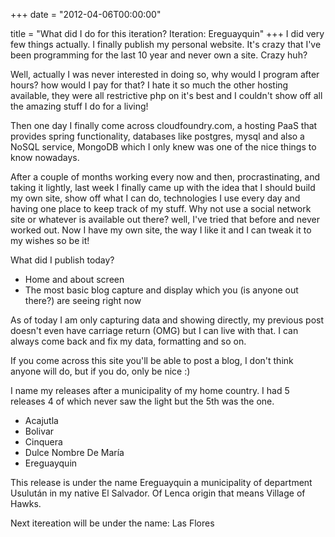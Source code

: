 +++
date = "2012-04-06T00:00:00"

title = "What did I do for this iteration? Iteration: Ereguayquin"
+++
I did very few things actually. I finally publish my personal website. It's crazy that I've been programming for the last 10 year and never own a site. Crazy huh? 

Well, actually I was never interested in doing so, why would I program after hours? how would I pay for that? I hate it so much the other hosting available, they were all restrictive php on it's best and I couldn't show off all the amazing stuff I do for a living! 

Then one day I finally come across cloudfoundry.com, a hosting PaaS that provides spring functionality, databases like postgres, mysql and also a NoSQL service, MongoDB which I only knew was one of the nice things to know nowadays. 

After a couple of months working every now and then, procrastinating, and taking it lightly, last week I finally came up with the idea that I should build my own site, show off what I can do, technologies I use every day and having one place to keep track of my stuff. Why not use a social network site or whatever is available out there? well, I've tried that before and never worked out. Now I have my own site, the way I like it and I can tweak it to my wishes so be it!

What did I publish today?

* Home and about screen
* The most basic blog capture and display which you (is anyone out there?) are seeing right now

As of today I am only capturing data and showing directly, my previous post doesn't even have carriage return (OMG) but I can live with that. I can always come back and fix my data, formatting and so on. 

If you come across this site you'll be able to post a blog, I don't think anyone will do, but if you do, only be nice :) 

I name my releases after a municipality of my home country. I had 5 releases 4 of which never saw the light but the 5th was the one. 

* Acajutla
* Bolivar
* Cinquera
* Dulce Nombre De Marí­a
* Ereguayquin

This release is under the name Ereguayquin a municipality of department Usulután in my native El Salvador. Of Lenca origin that means Village of Hawks. 

Next itereation will be under the name: Las Flores